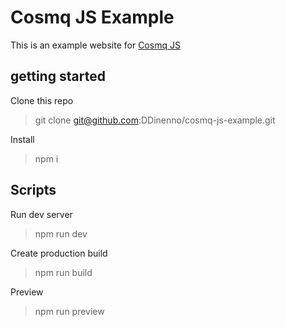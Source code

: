 # Cosmq JS Example

This is an example website for <a href="https://github.com/DDinenno/cosmq-js">Cosmq JS</a>

## getting started

Clone this repo
> git clone git@github.com:DDinenno/cosmq-js-example.git

Install
> npm i

## Scripts

Run dev server 
> npm run dev

Create production build
> npm run build

Preview 
> npm run preview
